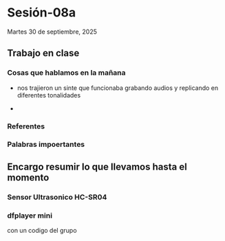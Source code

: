 # Sesión-08a

Martes 30 de septiembre, 2025

## Trabajo en clase

### Cosas que hablamos en la mañana

- nos trajieron un sinte que funcionaba grabando audios y replicando en diferentes tonalidades

- 

### Referentes

### Palabras impoertantes

## Encargo resumir lo que llevamos hasta el momento

### Sensor Ultrasonico HC-SR04

### dfplayer mini

con un codigo del grupo


